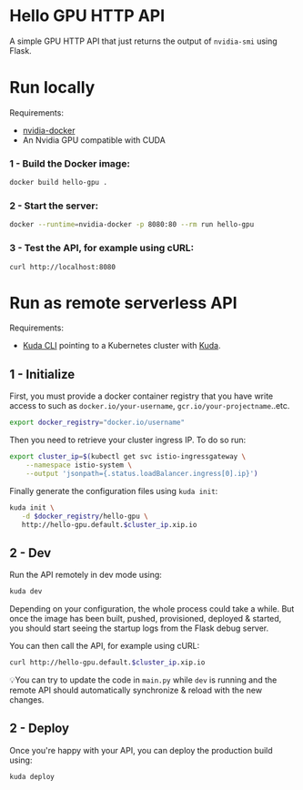 # Hello GPU HTTP API

A simple GPU HTTP API that just returns the output of `nvidia-smi` using Flask.

# Run locally

Requirements:

- [nvidia-docker](#)
- An Nvidia GPU compatible with CUDA

### 1 - Build the Docker image:

```bash
docker build hello-gpu .
```

### 2 - Start the server:

```bash
docker --runtime=nvidia-docker -p 8080:80 --rm run hello-gpu
```

### 3 - Test the API, for example using cURL:

```
curl http://localhost:8080
```

# Run as remote serverless API

Requirements:

- [Kuda CLI](#) pointing to a Kubernetes cluster with [Kuda](#).

## 1 - Initialize

First, you must provide a docker container registry that you have write access to such as `docker.io/your-username`, `gcr.io/your-projectname`..etc.

```bash
export docker_registry="docker.io/username"
```

Then you need to retrieve your cluster ingress IP. To do so run:

```bash
export cluster_ip=$(kubectl get svc istio-ingressgateway \
    --namespace istio-system \
    --output 'jsonpath={.status.loadBalancer.ingress[0].ip}')
```

Finally generate the configuration files using `kuda init`:

```bash
kuda init \
   -d $docker_registry/hello-gpu \
   http://hello-gpu.default.$cluster_ip.xip.io
```

## 2 - Dev

Run the API remotely in dev mode using:

```bash
kuda dev
```

Depending on your configuration, the whole process could take a while.
But once the image has been built, pushed, provisioned, deployed & started,
you should start seeing the startup logs from the Flask debug server.

You can then call the API, for example using cURL:

```bash
curl http://hello-gpu.default.$cluster_ip.xip.io
```

💡You can try to update the code in `main.py` while `dev`
is running and the remote API should automatically synchronize & reload
with the new changes.

## 2 - Deploy

Once you're happy with your API, you can deploy the production build using:

```bash
kuda deploy
```

